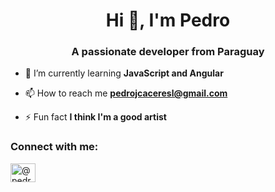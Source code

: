 <h1 align="center">Hi 👋, I'm Pedro</h1>
<h3 align="center">A passionate developer from Paraguay</h3>

- 🌱 I’m currently learning **JavaScript and Angular**

- 📫 How to reach me **pedrojcaceresl@gmail.com**

- ⚡ Fun fact **I think I'm a good artist**

<h3 align="left">Connect with me:</h3>
<p align="left">
<a href="https://instagram.com/@pedrobers" target="blank"><img align="center" src="https://raw.githubusercontent.com/rahuldkjain/github-profile-readme-generator/master/src/images/icons/Social/instagram.svg" alt="@pedrobers" height="30" width="40" /></a>
</p>

